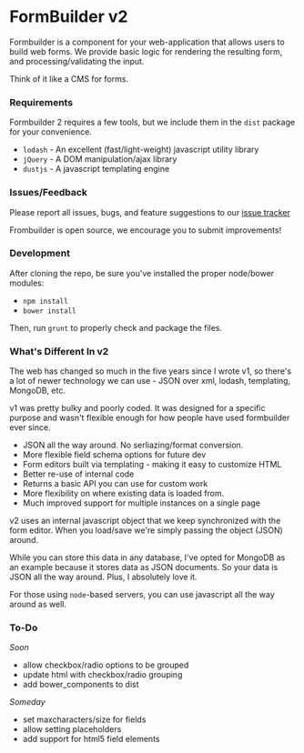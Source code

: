 FormBuilder v2
==================

Formbuilder is a component for your web-application that allows users to build web forms. We provide
basic logic for rendering the resulting form, and processing/validating the input. 

Think of it like a CMS for forms.

### Requirements

Formbuilder 2 requires a few tools, but we include them in the `dist` package for your convenience.

- `lodash` - An excellent (fast/light-weight) javascript utility library
- `jQuery` - A DOM manipulation/ajax library
- `dustjs` - A javascript templating engine

### Issues/Feedback

Please report all issues, bugs, and feature suggestions to our [issue tracker](https://snowy-evening.com/botsko/jquery-form-builder/)

Frombuilder is open source, we encourage you to submit improvements!

### Development

After cloning the repo, be sure you've installed the proper node/bower modules:

- `npm install`
- `bower install`

Then, run `grunt` to properly check and package the files.

### What's Different In v2

The web has changed so much in the five years since I wrote v1, so there's a lot of newer technology
we can use - JSON over xml, lodash, templating, MongoDB, etc.

v1 was pretty bulky and poorly coded. It was designed for a specific purpose and wasn't flexible enough
for how people have used formbuilder ever since. 

- JSON all the way around. No serliazing/format conversion.
- More flexible field schema options for future dev
- Form editors built via templating - making it easy to customize HTML
- Better re-use of internal code
- Returns a basic API you can use for custom work
- More flexibility on where existing data is loaded from.
- Much improved support for multiple instances on a single page

v2 uses an internal javascript object that we keep synchronized with the form editor. When you load/save
we're simply passing the object (JSON) around. 

While you can store this data in any database, I've opted for MongoDB as an example because it stores
data as JSON documents. So your data is JSON all the way around. Plus, I absolutely love it.

For those using `node`-based servers, you can use javascript all the way around as well.

### To-Do

*Soon*

- allow checkbox/radio options to be grouped
- update html with checkbox/radio grouping
- add bower_components to dist

*Someday*

- set maxcharacters/size for fields
- allow setting placeholders
- add support for html5 field elements